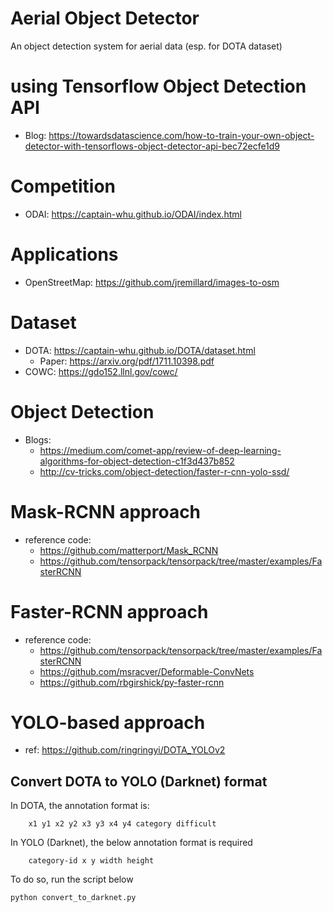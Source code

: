 # Aerial Object Detector
An object detection system for aerial data (esp. for DOTA dataset)

# using Tensorflow Object Detection API
- Blog: https://towardsdatascience.com/how-to-train-your-own-object-detector-with-tensorflows-object-detector-api-bec72ecfe1d9

# Competition
- ODAI: https://captain-whu.github.io/ODAI/index.html

# Applications
- OpenStreetMap: https://github.com/jremillard/images-to-osm

# Dataset
- DOTA: https://captain-whu.github.io/DOTA/dataset.html
    - Paper: https://arxiv.org/pdf/1711.10398.pdf
- COWC: https://gdo152.llnl.gov/cowc/

# Object Detection
- Blogs: 
    - https://medium.com/comet-app/review-of-deep-learning-algorithms-for-object-detection-c1f3d437b852
    - http://cv-tricks.com/object-detection/faster-r-cnn-yolo-ssd/

# Mask-RCNN approach
- reference code:
    - https://github.com/matterport/Mask_RCNN
    - https://github.com/tensorpack/tensorpack/tree/master/examples/FasterRCNN

# Faster-RCNN approach
- reference code: 
    - https://github.com/tensorpack/tensorpack/tree/master/examples/FasterRCNN
    - https://github.com/msracver/Deformable-ConvNets
    - https://github.com/rbgirshick/py-faster-rcnn

# YOLO-based approach 
- ref: https://github.com/ringringyi/DOTA_YOLOv2

## Convert DOTA to YOLO (Darknet) format
In DOTA, the annotation format is:
```
    x1 y1 x2 y2 x3 y3 x4 y4 category difficult
```
In YOLO (Darknet), the below annotation format is required
```
    category-id x y width height
```

To do so, run the script below
```
python convert_to_darknet.py
```
